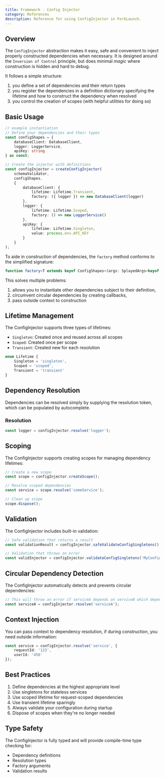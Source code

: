 ```yaml
---
title: Framework - Config Injector
category: References
description: Reference for using ConfigInjector in ForkLaunch.
---
```


## Overview

The `ConfigInjector` abstraction makes it easy, safe and convenient to inject properly constructed dependencies when necessary. It is designed around the `Inversion of Control` principle, but does minimal _magic_ where construction is hidden and hard to debug.

It follows a simple structure:
1. you define a set of dependencies and their return types
2. you register the dependencies in a definition dictionary specifying the lifetime and how to construct the dependency when resolved
3. you control the creation of scopes (with helpful utilities for doing so)

## Basic Usage

```typescript
// example instantiation
// Define your dependencies and their types
const configShapes = {
    databaseClient: DatabaseClient,
    logger: LoggerService,
    apiKey: string
} as const;

// Create the injector with definitions
const configInjector = createConfigInjector(
    schemaValidator,
    configShapes,
    {
        databaseClient: {
            lifetime: Lifetime.Transient,
            factory: ({ logger }) => new DatabaseClient(logger)
        },
        logger: {
            lifetime: Lifetime.Scoped,
            factory: () => new LoggerService()
        },
        apiKey: {
            lifetime: Lifetime.Singleton,
            value: process.env.API_KEY
        }
    }
);
```

To aide in construction of dependencies, the `factory` method conforms to the simplified signature:

```typescript
function factory<T extends keyof ConfigShapes>(args: SplayedArgs<keyof ConfigShapes>, resolve: (token: T) => ConfigShapes[T], context: Record<string, unknown>);
```

This solves multiple problems:
  1. allows you to instantiate other dependencies subject to their definition, 
  2. circumvent circular dependencies by creating callbacks,
  3. pass outside context to construction

## Lifetime Management

The ConfigInjector supports three types of lifetimes:

- `Singleton`: Created once and reused across all scopes
- `Scoped`: Created once per scope
- `Transient`: Created new for each resolution

```typescript
enum Lifetime {
    Singleton = 'singleton',
    Scoped = 'scoped',
    Transient = 'transient'
}
```

## Dependency Resolution

Dependencies can be resolved simply by supplying the resolution token, which can be populated by autocomplete.

### Resolution
```typescript
const logger = configInjector.resolve('logger');
```

## Scoping

The ConfigInjector supports creating scopes for managing dependency lifetimes:

```typescript
// Create a new scope
const scope = configInjector.createScope();

// Resolve scoped dependencies
const service = scope.resolve('someService');

// Clean up scope
scope.dispose();
```

## Validation

The ConfigInjector includes built-in validation:

```typescript
// Safe validation that returns a result
const validationResult = configInjector.safeValidateConfigSingletons();

// Validation that throws on error
const validInjector = configInjector.validateConfigSingletons('MyConfig');
```

## Circular Dependency Detection

The ConfigInjector automatically detects and prevents circular dependencies:

```typescript
// This will throw an error if serviceA depends on serviceB which depends on serviceA
const serviceA = configInjector.resolve('serviceA');
```

## Context Injection

You can pass context to dependency resolution, if during construction, you need outside information:

```typescript
const service = configInjector.resolve('service', { 
    requestId: '123',
    userId: '456' 
});
```

## Best Practices

1. Define dependencies at the highest appropriate level
2. Use singletons for stateless services
3. Use scoped lifetime for request-scoped dependencies
4. Use transient lifetime sparingly
5. Always validate your configuration during startup
6. Dispose of scopes when they're no longer needed

## Type Safety

The ConfigInjector is fully typed and will provide compile-time type checking for:

- Dependency definitions
- Resolution types
- Factory arguments
- Validation results
